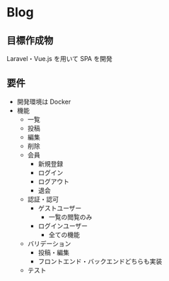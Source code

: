 # Blog

## 目標作成物

Laravel・Vue.js を用いて SPA を開発

## 要件

- 開発環境は Docker
- 機能
  - 一覧
  - 投稿
  - 編集
  - 削除
  - 会員
    - 新規登録
    - ログイン
    - ログアウト
    - 退会
  - 認証・認可
    - ゲストユーザー
      - 一覧の閲覧のみ
    - ログインユーザー
      - 全ての機能
  - バリデーション
    - 投稿・編集
    - フロントエンド・バックエンドどちらも実装
  - テスト
